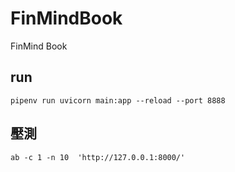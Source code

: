 # FinMindBook
FinMind Book

## run
    pipenv run uvicorn main:app --reload --port 8888

## 壓測
    ab -c 1 -n 10  'http://127.0.0.1:8000/'
